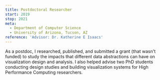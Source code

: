 ```yaml
---
title: Postdoctoral Researcher
start: 2019
stop: 2021
meta:
  - Department of Computer Science
  - University of Arizona, Tucson, AZ
reference: 'Advisor: Dr. Katherine E Isaacs'
---
```


As a postdoc, I researched, published, and submitted a grant (that wasn't funded) to study the impacts that different data abstractions can have on visualization design and analysis. I also helped advise two PhD students conducting design studies and building visualization systems for High Performance Computing researchers.
